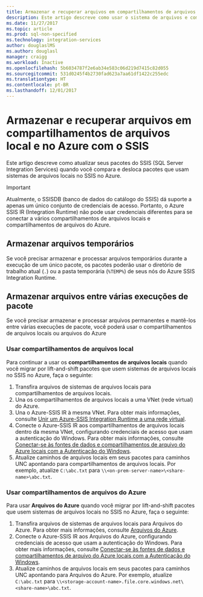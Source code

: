 ```yaml
---
title: Armazenar e recuperar arquivos em compartilhamentos de arquivos local e no Azure | Microsoft Docs
description: Este artigo descreve como usar o sistema de arquivos e compartilhamentos de arquivos, localmente e no Azure, com o SSIS
ms.date: 11/27/2017
ms.topic: article
ms.prod: sql-non-specified
ms.technology: integration-services
author: douglaslMS
ms.author: douglasl
manager: craigg
ms.workload: Inactive
ms.openlocfilehash: 5b6034787f2e6ab34e583c06d219d7415c82d055
ms.sourcegitcommit: 531d0245f4b2730fad623a7aa61df1422c255edc
ms.translationtype: HT
ms.contentlocale: pt-BR
ms.lasthandoff: 12/01/2017
---
```

# <a name="store-and-retrieve-files-on-file-shares-on-premises-and-in-azure-with-ssis"></a>Armazenar e recuperar arquivos em compartilhamentos de arquivos local e no Azure com o SSIS
Este artigo descreve como atualizar seus pacotes do SSIS (SQL Server Integration Services) quando você compara e desloca pacotes que usam sistemas de arquivos locais no SSIS no Azure.

> [!IMPORTANT]
> Atualmente, o SSISDB (banco de dados do catálogo do SSIS) dá suporte a apenas um único conjunto de credenciais de acesso. Portanto, o Azure SSIS IR (Integration Runtime) não pode usar credenciais diferentes para se conectar a vários compartilhamentos de arquivos locais e compartilhamentos de arquivos do Azure.

## <a name="store-temporary-files"></a>Armazenar arquivos temporários
Se você precisar armazenar e processar arquivos temporários durante a execução de um único pacote, os pacotes poderão usar o diretório de trabalho atual (`.`) ou a pasta temporária (`%TEMP%`) de seus nós do Azure SSIS Integration Runtime.

## <a name="store-files-across-multiple-package-executions"></a>Armazenar arquivos entre várias execuções de pacote
Se você precisar armazenar e processar arquivos permanentes e mantê-los entre várias execuções de pacote, você poderá usar o compartilhamentos de arquivos locais ou arquivos do Azure

### <a name="use-on-premises-file-shares"></a>Usar compartilhamentos de arquivos local
Para continuar a usar os **compartilhamentos de arquivos locais** quando você migrar por lift-and-shift pacotes que usem sistemas de arquivos locais no SSIS no Azure, faça o seguinte:
1.  Transfira arquivos de sistemas de arquivos locais para compartilhamentos de arquivos locais.
2.  Una os compartilhamentos de arquivos locais a uma VNet (rede virtual) do Azure.
3.  Una o Azure-SSIS IR à mesma VNet. Para obter mais informações, consulte [Unir um Azure-SSIS Integration Runtime a uma rede virtual](https://docs.microsoft.com/azure/data-factory/join-azure-ssis-integration-runtime-virtual-network).
4.  Conecte o Azure-SSIS IR aos compartilhamentos de arquivos locais dentro da mesma VNet, configurando credenciais de acesso que usam a autenticação do Windows. Para obter mais informações, consulte [Conectar-se às fontes de dados e compartilhamentos de arquivo do Azure locais com a Autenticação do Windows](ssis-azure-connect-with-windows-auth.md).
5.  Atualize caminhos de arquivos locais em seus pacotes para caminhos UNC apontando para compartilhamentos de arquivos locais. Por exemplo, atualize `C:\abc.txt` para `\\<on-prem-server-name>\<share-name>\abc.txt`.

### <a name="use-azure-file-shares"></a>Usar compartilhamentos de arquivos do Azure
Para usar **Arquivos do Azure** quando você migrar por lift-and-shift pacotes que usem sistemas de arquivos locais no SSIS no Azure, faça o seguinte:
1.  Transfira arquivos de sistemas de arquivos locais para Arquivos do Azure. Para obter mais informações, consulte [Arquivos do Azure](https://azure.microsoft.com/services/storage/files/).
2.  Conecte o Azure-SSIS IR aos Arquivos do Azure, configurando credenciais de acesso que usam a autenticação do Windows. Para obter mais informações, consulte [Conectar-se às fontes de dados e compartilhamentos de arquivo do Azure locais com a Autenticação do Windows](ssis-azure-connect-with-windows-auth.md).
3.  Atualize caminhos de arquivos locais em seus pacotes para caminhos UNC apontando para Arquivos do Azure. Por exemplo, atualize `C:\abc.txt` para `\\<storage-account-name>.file.core.windows.net\<share-name>\abc.txt`.
